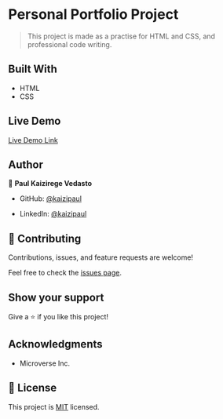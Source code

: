 # Personal Portfolio Project

> This project is made as a practise for HTML and CSS, and professional code writing.

## Built With

- HTML
- CSS

## Live Demo

[Live Demo Link](https://kaizipaul.github.io/portfolio-project/)

## Author

👤 **Paul Kaizirege Vedasto**

- GitHub: [@kaizipaul](https://github.com/kaizipaul)

- LinkedIn: [@kaizipaul](https://www.linkedin.com/in/kaizipaul/)

## 🤝 Contributing

Contributions, issues, and feature requests are welcome!

Feel free to check the [issues page](../../issues/).

## Show your support

Give a ⭐️ if you like this project!

## Acknowledgments

- Microverse Inc.

## 📝 License

This project is [MIT](./LICENSE) licensed.
